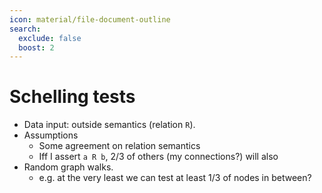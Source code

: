 ```yaml
---
icon: material/file-document-outline
search:
  exclude: false
  boost: 2
---
```


# Schelling tests

- Data input: outside semantics (relation `R`).
- Assumptions
    - Some agreement on relation semantics
    - Iff I assert `a R b`, 2/3 of others (my connections?) will also
- Random graph walks.
    - e.g. at the very least we can test at least 1/3 of nodes in between?
